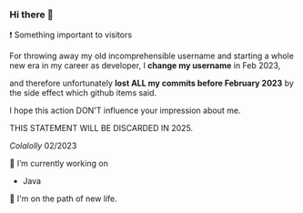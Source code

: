 ### Hi there 👋

:exclamation: Something important to visitors

For throwing away my old incomprehensible username and starting a whole new era in my career as developer, I **change my username** in Feb 2023, 

and therefore unfortunately **lost ALL my commits before February 2023** by the side effect which github items said.

I hope this action DON'T influence your impression about me.

THIS STATEMENT WILL BE DISCARDED IN 2025.

*Colalolly* 02/2023

🔭 I’m currently working on
- Java

:racehorse: I'm on the path of new life.


<!--
**Colalolly/Colalolly** is a ✨ _special_ ✨ repository because its `README.md` (this file) appears on your GitHub profile.

Here are some ideas to get you started:

- 🔭 I’m currently working on ...
- 🌱 I’m currently learning ...
- 👯 I’m looking to collaborate on ...
- 🤔 I’m looking for help with ...
- 💬 Ask me about ...
- 📫 How to reach me: ...
- 😄 Pronouns: ...
- ⚡ Fun fact: ...
-->
